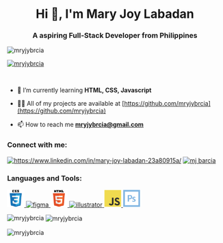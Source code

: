 
<h1 align="center">Hi 👋, I'm Mary Joy Labadan</h1>
<h3 align="center">A aspiring Full-Stack Developer from Philippines</h3>

<p align="left"> <img src="https://komarev.com/ghpvc/?username=mryjybrcia&label=Profile%20views&color=0e75b6&style=flat" alt="mryjybrcia" /> </p>

<p align="left"> <a href="https://github.com/ryo-ma/github-profile-trophy"><img src="https://github-profile-trophy.vercel.app/?username=mryjybrcia" alt="mryjybrcia" /></a> </p>

<p align="left"> <a href="https://twitter.com/" target="blank"><img src="https://img.shields.io/twitter/follow/?logo=twitter&style=for-the-badge" alt="" /></a> </p>

- 🌱 I’m currently learning **HTML, CSS, Javascript**

- 👨‍💻 All of my projects are available at [https://github.com/mryjybrcia](https://github.com/mryjybrcia)

- 📫 How to reach me **mryjybrcia@gmail.com**

<h3 align="left">Connect with me:</h3>
<p align="left">
<a href="https://linkedin.com/in/https://www.linkedin.com/in/mary-joy-labadan-23a80915a/" target="blank"><img align="center" src="https://raw.githubusercontent.com/rahuldkjain/github-profile-readme-generator/master/src/images/icons/Social/linked-in-alt.svg" alt="https://www.linkedin.com/in/mary-joy-labadan-23a80915a/" height="30" width="40" /></a>
<a href="https://fb.com/mj barcia" target="blank"><img align="center" src="https://raw.githubusercontent.com/rahuldkjain/github-profile-readme-generator/master/src/images/icons/Social/facebook.svg" alt="mj barcia" height="30" width="40" /></a>
</p>

<h3 align="left">Languages and Tools:</h3>
<p align="left"> <a href="https://www.w3schools.com/css/" target="_blank" rel="noreferrer"> <img src="https://raw.githubusercontent.com/devicons/devicon/master/icons/css3/css3-original-wordmark.svg" alt="css3" width="40" height="40"/> </a> <a href="https://www.figma.com/" target="_blank" rel="noreferrer"> <img src="https://www.vectorlogo.zone/logos/figma/figma-icon.svg" alt="figma" width="40" height="40"/> </a> <a href="https://www.w3.org/html/" target="_blank" rel="noreferrer"> <img src="https://raw.githubusercontent.com/devicons/devicon/master/icons/html5/html5-original-wordmark.svg" alt="html5" width="40" height="40"/> </a> <a href="https://www.adobe.com/in/products/illustrator.html" target="_blank" rel="noreferrer"> <img src="https://www.vectorlogo.zone/logos/adobe_illustrator/adobe_illustrator-icon.svg" alt="illustrator" width="40" height="40"/> </a> <a href="https://developer.mozilla.org/en-US/docs/Web/JavaScript" target="_blank" rel="noreferrer"> <img src="https://raw.githubusercontent.com/devicons/devicon/master/icons/javascript/javascript-original.svg" alt="javascript" width="40" height="40"/> </a> <a href="https://www.photoshop.com/en" target="_blank" rel="noreferrer"> <img src="https://raw.githubusercontent.com/devicons/devicon/master/icons/photoshop/photoshop-line.svg" alt="photoshop" width="40" height="40"/> </a> </p>

<p><img align="left" src="https://github-readme-stats.vercel.app/api/top-langs?username=mryjybrcia&show_icons=true&locale=en&layout=compact" alt="mryjybrcia" /></p>

<p>&nbsp;<img align="center" src="https://github-readme-stats.vercel.app/api?username=mryjybrcia&show_icons=true&locale=en" alt="mryjybrcia" /></p>

<p><img align="center" src="https://github-readme-streak-stats.herokuapp.com/?user=mryjybrcia&" alt="mryjybrcia" /></p>
